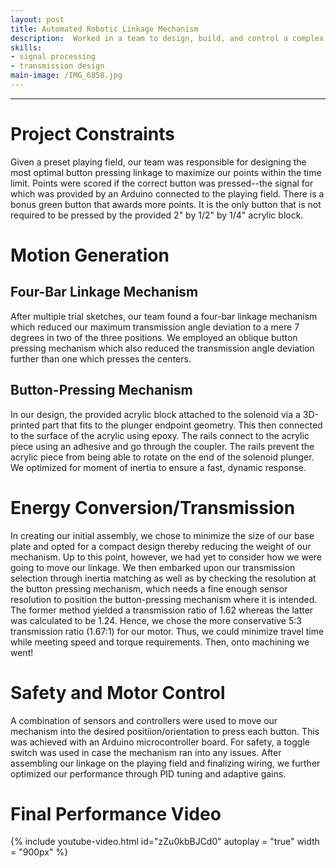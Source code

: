 ```yaml
---
layout: post
title: Automated Robotic Linkage Mechanism
description:  Worked in a team to design, build, and control a complex linkage mechanism to rapidly press arcade buttons in sequence
skills: 
- signal processing
- transmission design
main-image: /IMG_6858.jpg
---
```


---
# Project Constraints
Given a preset playing field, our team was responsible for designing the most optimal button pressing linkage to maximize our points within the time limit. Points were scored if the correct button was pressed--the signal for which was provided by an Arduino connected to the playing field. There is a bonus green button that awards more points. It is the only button that is not required to be pressed by the provided 2" by 1/2" by 1/4" acrylic block.

# Motion Generation
## Four-Bar Linkage Mechanism
After multiple trial sketches, our team found a four-bar linkage mechanism which reduced our maximum transmission angle deviation to a mere 7 degrees in two of the three positions. We employed an oblique button pressing mechanism which also reduced the transmission angle deviation further than one which presses the centers.

## Button-Pressing Mechanism
In our design, the provided acrylic block attached to the solenoid via a 3D-printed part that fits to the plunger endpoint geometry.  This then connected to the surface of the acrylic using epoxy. The rails connect to the acrylic piece using an adhesive and go through the coupler. The rails prevent the acrylic piece from being able to rotate on the end of the solenoid plunger. We optimized for moment of inertia to ensure a fast, dynamic response.

# Energy Conversion/Transmission
In creating our initial assembly, we chose to minimize the size of our base plate and opted for a compact design thereby reducing the weight of our mechanism. Up to this point, however, we had yet to consider how we were going to move our linkage. We then embarked upon our transmission selection through inertia matching as well as by checking the resolution at the button pressing mechanism, which needs a fine enough sensor resolution to position the button-pressing mechanism where it is intended. The former method yielded a transmission ratio of 1.62 whereas the latter was calculated to be 1.24. Hence, we chose the more conservative 5:3 transmission ratio (1.67:1) for our motor. Thus, we could minimize travel time while meeting speed and torque requirements. Then, onto machining we went!

# Safety and Motor Control
A combination of sensors and controllers were used to move our mechanism into the desired positiion/orientation to press each button. This was achieved with an Arduino microcontroller board. For safety, a toggle switch was used in case the mechanism ran into any issues. After assembling our linkage on the playing field and finalizing wiring, we further optimized our performance through PID tuning and adaptive gains.

# Final Performance Video
{% include youtube-video.html id="zZu0kbBJCd0" autoplay = "true" width = "900px" %}
